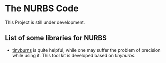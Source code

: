 # The NURBS Code

This Project is still under development.

## List of some libraries for NURBS
- [tinyburns](https://github.com/pradeep-pyro/tinynurbs) is quite helpful, while one may suffer the problem of precision while using it. This tool kit is developed based on *tinynurbs*.